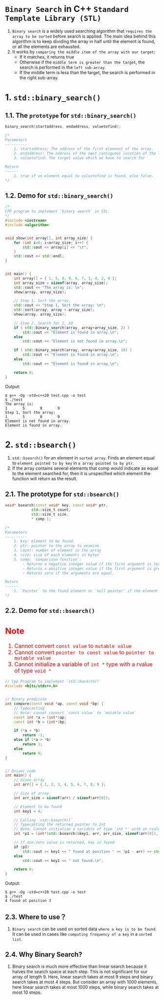<!--
 * @Author: Uper 41718895+Hyliu-BUAA@users.noreply.github.com
 * @Date: 2022-06-22 11:57:02
 * @LastEditors: Uper 41718895+Hyliu-BUAA@users.noreply.github.com
 * @LastEditTime: 2022-07-12 16:46:18
 * @FilePath: /C_C++/c++_STL/notes/algorithm/2.searching.md
 * @Description: 这是默认设置,请设置`customMade`, 打开koroFileHeader查看配置 进行设置: https://github.com/OBKoro1/koro1FileHeader/wiki/%E9%85%8D%E7%BD%AE
-->
# `Binary Search` in C++ `Standard Template Library (STL)`
1. `Binary search` is a widely used searching algorithm that `requires the array to be sorted` before search is applied. The main idea behind this algorithm is to keep dividing the array in half until the element is found, or all the elements are exhausted. 
2. It works by `comparing the middle item of the array with our target`:
    - If it matches, it returns true
    - Otherwise if the `middle term is greater than the target`, the search is performed in the `left sub-array`. 
    - If the middle term is less than the target, the search is performed in the right sub-array.


# 1. `std::binary_search()`

## 1.1. The `prototype` for `std::binary_search()`
```c++
binary_search(startaddress, endaddress, valuetofind);

/*
Parameters
----------
    1. startaddress: The address of the first elemeent of the array.
    2. endaddress: The address of the next contiguous location of the last element of the array
    3. valuetofind: The target value which we have to search for

Return 
------
    1. true if an element equal to valuetofind is found, else false.
*/
```

## 1.2. Demo for `std::binary_search()`
```c++
/*
CPP program to implement `binary search` in STL 
*/
#include <iostream>
#include <algorithm>


void show(int array[], int array_size) {
    for (int i=0; i<array_size; i++) {
        std::cout << array[i] << "\t";
    }
    std::cout << std::endl;
}


int main() {
    int array[] = { 1, 5, 8, 9, 6, 7, 3, 4, 2, 0 };
    int array_size = sizeof(array, array_size);
    std::cout << "The array is: \n";
    show(array, array_size);

    // Step 1. Sort the array. 
    std::cout << "Step 1, Sort the array: \n";
    std::sort(array, array + array_size);
    show(array, array_size);

    // Step 2. Search for 2, 10
    if ( std::binary_search(array, array+array_size, 2) )
        std::cout << "Element is found in array.\n";
    else
        std::cout << "Element is not found in array.\n";

    if ( std::binary_search(array, array+array_size, 10) )
        std::cout << "Element is found in array.\n";
    else
        std::cout << "Element is found in array.\n";

    return 0;
}
```
Output:
```shell
$ g++ -Og -std=c++20 test.cpp -o test
$ ./test
The array is: 
1       5       8       9
Step 1, Sort the array: 
1       5       8       9
Element is not found in array.
Element is found in array.
```


# 2. `std::bsearch()`
1. `std::bsearch()` for an element in `sorted array`. Finds an element equal to `element pointed to by key` in `a array pointed to by ptr`.
2. If the array contains several elements that comp would indicate as equal to the element searched for, then it is unspecified which element the function will return as the result.

## 2.1. The prototype for `std::bsearch()`
```c++
void* bsearch(const void* key, const void* ptr,
            std::size_t count, 
            std::size_t size,
            * comp );

/*
Parameters
----------
    1. key: element to be found.
    2. ptr: pointer to the array to examine
    3. count: number of element in the array
    4. size: size of each elements in bytes
    5. comp: `comparison function`:
        - Returns a negative integer value if the first argument is less than the second
        - Returns a positive integer value if the first argument is greater than the second
        - Returns zero if the arguments are equal.

Return
------
    1. `Pointer` to the found element or `null pointer` if the element has not been found.
*/
```

## 2.2. Demo for `std::bsearch()`
<font color="red" size="4">

Note
----
1. Cannot convert `const value` to `mutable value`
2. Cannot convert `pointer to const value` to `pointer to mutable value`
3. Cannot initialize a variable of `int *` type with a rvalue of type `void *`

</font>

```c++
// Cpp Program to implement `std::bsearch()`
#include <bits/stdc++.h>


// Binary predicate
int compare(const void *ap, const void *bp) {
    // Typecasting
    // Note: cannot convert `const value` to `mutable value`
    const int *a = (int*)ap;
    const int *b = (int*)bp;

    if (*a < *b)
        return -1;
    else if (*a > *b)
        return 1;
    else 
        return 0;
}


// Driver code
int main() {
    // Given array
    int arr[] = { 1, 2, 3, 4, 5, 6, 7, 8, 9 };

    // Size of array
    int arr_size = sizeof(arr) / sizeof(arr[0]);

    // Element to be found
    int key1 = 4;

    // Calling `std::bsearch()`
    // Typecasting the returned pointer to int
    // Note: Cannot initialize a variable of type 'int *' with an rvalue of type 'void *'
    int *p1 = (int*)std::bsearch(&key1, arr, arr_size, sizeof(arr[0]), compare);

    // If non-zero value is returned, key is found
    if (p1)
        std::cout << key1 << " found at position " << (p1 - arr) << std::endl;
    else
        std::cout << key1 << " not found.\n";

    return 0;
}
```
Output:
```shell
$ g++ -Og -std=c++20 test.cpp -o test
$ ./test
4 found at position 3
```

## 2.3. Where to use？
1. `Binary search` can be used on sorted data `where a key is to be found`. It can be used in cases like `computing frequency of a key` in a `sorted list`.


## 2.4. Why Binary Search?
1. Binary search is much more effective than linear search because it halves the search space at each step. This is not significant for our array of length 9. Here, linear search takes at most 9 steps and binary search takes at most 4 steps. But consider an array with 1000 elements, here linear search takes at most 1000 steps, while binary search takes at most 10 steps.